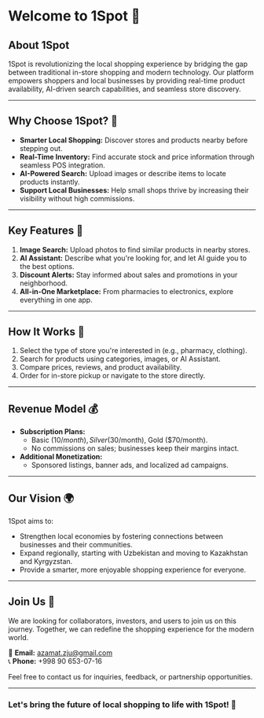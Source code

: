 # Welcome to 1Spot 🌟

## About 1Spot
1Spot is revolutionizing the local shopping experience by bridging the gap between traditional in-store shopping and modern technology. Our platform empowers shoppers and local businesses by providing real-time product availability, AI-driven search capabilities, and seamless store discovery.

---

## Why Choose 1Spot? 🤔
- **Smarter Local Shopping:** Discover stores and products nearby before stepping out.
- **Real-Time Inventory:** Find accurate stock and price information through seamless POS integration.
- **AI-Powered Search:** Upload images or describe items to locate products instantly.
- **Support Local Businesses:** Help small shops thrive by increasing their visibility without high commissions.

---

## Key Features 🔑
1. **Image Search:** Upload photos to find similar products in nearby stores.
2. **AI Assistant:** Describe what you're looking for, and let AI guide you to the best options.
3. **Discount Alerts:** Stay informed about sales and promotions in your neighborhood.
4. **All-in-One Marketplace:** From pharmacies to electronics, explore everything in one app.

---

## How It Works 🛒
1. Select the type of store you're interested in (e.g., pharmacy, clothing).
2. Search for products using categories, images, or AI Assistant.
3. Compare prices, reviews, and product availability.
4. Order for in-store pickup or navigate to the store directly.

---

## Revenue Model 💰
- **Subscription Plans:** 
  - Basic ($10/month), Silver ($30/month), Gold ($70/month).
  - No commissions on sales; businesses keep their margins intact.
- **Additional Monetization:**
  - Sponsored listings, banner ads, and localized ad campaigns.

---

## Our Vision 🌍
1Spot aims to:
- Strengthen local economies by fostering connections between businesses and their communities.
- Expand regionally, starting with Uzbekistan and moving to Kazakhstan and Kyrgyzstan.
- Provide a smarter, more enjoyable shopping experience for everyone.

---

## Join Us 🚀
We are looking for collaborators, investors, and users to join us on this journey. Together, we can redefine the shopping experience for the modern world.

📧 **Email:** azamat.zju@gmail.com  
📞 **Phone:** +998 90 653-07-16  

Feel free to contact us for inquiries, feedback, or partnership opportunities.

---

### Let's bring the future of local shopping to life with 1Spot! 🌟
